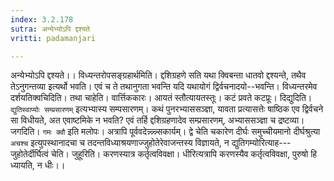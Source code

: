 ```yaml
---
index: 3.2.178
sutra: अन्येभ्योऽपि द्दश्यते
vritti: padamanjari

---
```

अन्येभ्योऽपि द्दश्यते।। विध्यन्तरोपसङ्ग्रहार्थमिति। द्दशिग्रहणे सति यथा क्विबन्ता धातवो द्दश्यन्ते, तथैव तेऽनुगन्तव्या इत्यर्थो भवति। एवं च ते तथानुगता भवन्ति यदि यथायोगं द्विर्वचनादयो--भवन्ति। विध्यन्तरमेव दर्शयतिक्वचिदिति। तथा चाहेति। वार्त्तिककारः। आयतं स्तौत्यायतस्तूः। कटं प्रवते कटप्रूः। दिद्युदिति। `द्युतिस्वाप्योः सम्प्रसारणम्` इत्यभ्यास्य सम्पसारणम्। कथं पुनरभ्याससञ्ज्ञा, यावता प्रत्यासत्तेः षाष्ठिक एव द्विर्वचने सा विधीयते, अत एवाष्टमिके न भवति? एवं तर्हि द्दशिग्रहणादेव सम्प्रसारणम्, अभ्याससञ्ज्ञा च द्रष्टव्या। जगदिति। `गमः क्वौ` इति मलोपः। अत्रापि पूर्ववदेन्न्न्न्न्न्सकार्यम्। 
द्वे चेति चकारेण दीर्घः समुच्चीयमानो दीर्घश्रुत्या `अचश्च` इत्युपस्थानादचा च तदन्तविध्याश्रयणाज्जुहोतेरेवाजन्तस्य विज्ञायते, न द्युतिगम्योरित्याह---जुहोतेर्दीर्घित्वं चेति। जुहूरिति। करणस्यात्र कर्तृत्वविवक्षा।
धीरित्यत्रापि करणस्यैव कर्तृत्वविवक्षा, पुरुषो हि ध्यायति, न धीः।।